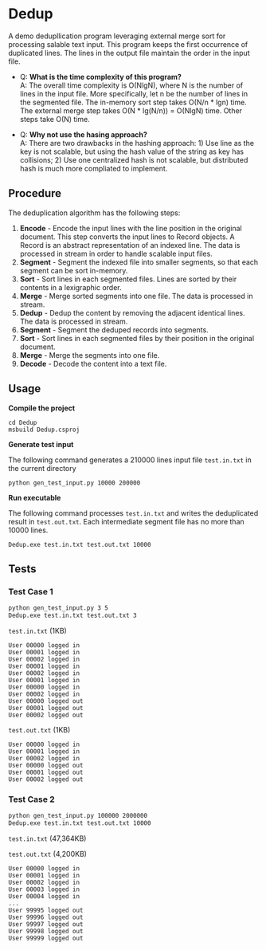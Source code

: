 # Dedup
A demo dedupllication program leveraging external merge sort for processing salable text input. This program keeps the first occurrence of duplicated lines. The lines in the output file maintain the order in the input file. 

* Q: **What is the time complexity of this program?**  
A: The overall time complexity is O(NlgN), where N is the number of lines in the input file. More specifically, let n be the number of lines in the segmented file. The in-memory sort step takes O(N/n * lgn) time. The external merge step takes O(N * lg(N/n)) = O(NlgN) time. Other steps take O(N) time. 

* Q: **Why not use the hasing approach?**  
A: There are two drawbacks in the hashing approach: 1) Use line as the key is not scalable, but using the hash value of the string as key has collisions; 2) Use one centralized hash is not scalable, but distributed hash is much more compliated to implement.

## Procedure

The deduplication algorithm has the following steps:

1. **Encode** - Encode the input lines with the line position in the original document. This step converts the input lines to Record objects. A Record is an abstract representation of an indexed line. The data is processed in stream in order to handle scalable input files.
2. **Segment** - Segment the indexed file into smaller segments, so that each segment can be sort in-memory.
3. **Sort** - Sort lines in each segmented files. Lines are sorted by their contents in a lexigraphic order.
4. **Merge** - Merge sorted segments into one file. The data is processed in stream.
5. **Dedup** - Dedup the content by removing the adjacent identical lines. The data is processed in stream.
6. **Segment** - Segment the deduped records into segments.
7. **Sort** - Sort lines in each segmented files by their position in the original document.
8. **Merge** - Merge the segments into one file.
9. **Decode** - Decode the content into a text file.

## Usage

**Compile the project**

```
cd Dedup
msbuild Dedup.csproj
```


**Generate test input**

The following command generates a 210000 lines input file `test.in.txt` in the current directory
```
python gen_test_input.py 10000 200000
```

**Run executable**

The following command processes `test.in.txt` and writes the deduplicated result in `test.out.txt`. Each intermediate segment file has no more than 10000 lines.
```
Dedup.exe test.in.txt test.out.txt 10000
```

## Tests

### Test Case 1

```bash
python gen_test_input.py 3 5
Dedup.exe test.in.txt test.out.txt 3
```

`test.in.txt` (1KB)
```
User 00000 logged in
User 00001 logged in
User 00002 logged in
User 00001 logged in
User 00002 logged in
User 00001 logged in
User 00000 logged in
User 00002 logged in
User 00000 logged out
User 00001 logged out
User 00002 logged out
```

`test.out.txt` (1KB)
```
User 00000 logged in
User 00001 logged in
User 00002 logged in
User 00000 logged out
User 00001 logged out
User 00002 logged out
```

### Test Case 2

```bash
python gen_test_input.py 100000 2000000
Dedup.exe test.in.txt test.out.txt 10000
````

`test.in.txt` (47,364KB)

`test.out.txt` (4,200KB)
```
User 00000 logged in
User 00001 logged in
User 00002 logged in
User 00003 logged in
User 00004 logged in
...
User 99995 logged out
User 99996 logged out
User 99997 logged out
User 99998 logged out
User 99999 logged out
```
